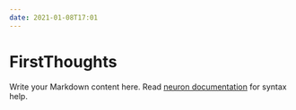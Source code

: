 ```yaml
---
date: 2021-01-08T17:01
---
```


# FirstThoughts

Write your Markdown content here. Read [neuron documentation](https://neuron.zettel.page/2011404.html) for syntax help.

